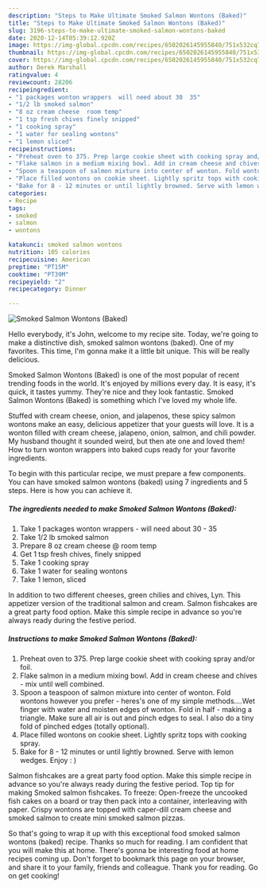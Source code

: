 ```yaml
---
description: "Steps to Make Ultimate Smoked Salmon Wontons (Baked)"
title: "Steps to Make Ultimate Smoked Salmon Wontons (Baked)"
slug: 3196-steps-to-make-ultimate-smoked-salmon-wontons-baked
date: 2020-12-14T05:39:12.920Z
image: https://img-global.cpcdn.com/recipes/6502026145955840/751x532cq70/smoked-salmon-wontons-baked-recipe-main-photo.jpg
thumbnail: https://img-global.cpcdn.com/recipes/6502026145955840/751x532cq70/smoked-salmon-wontons-baked-recipe-main-photo.jpg
cover: https://img-global.cpcdn.com/recipes/6502026145955840/751x532cq70/smoked-salmon-wontons-baked-recipe-main-photo.jpg
author: Derek Marshall
ratingvalue: 4
reviewcount: 28206
recipeingredient:
- "1 packages wonton wrappers  will need about 30  35"
- "1/2 lb smoked salmon"
- "8 oz cream cheese  room temp"
- "1 tsp fresh chives finely snipped"
- "1 cooking spray"
- "1 water for sealing wontons"
- "1 lemon sliced"
recipeinstructions:
- "Preheat oven to 375. Prep large cookie sheet with cooking spray and/or foil."
- "Flake salmon in a medium mixing bowl. Add in cream cheese and chives - mix until well combined."
- "Spoon a teaspoon of salmon mixture into center of wonton. Fold wontons however you prefer - heres&#39;s one of my simple methods....Wet finger with water and moisten edges of wonton. Fold in half - making a triangle. Make sure all air is out and pinch edges to seal. I also do a tiny fold of pinched edges (totally optional)."
- "Place filled wontons on cookie sheet. Lightly spritz tops with cooking spray."
- "Bake for 8 - 12 minutes or until lightly browned. Serve with lemon wedges. Enjoy : )"
categories:
- Recipe
tags:
- smoked
- salmon
- wontons

katakunci: smoked salmon wontons 
nutrition: 105 calories
recipecuisine: American
preptime: "PT15M"
cooktime: "PT39M"
recipeyield: "2"
recipecategory: Dinner

---
```



![Smoked Salmon Wontons (Baked)](https://img-global.cpcdn.com/recipes/6502026145955840/751x532cq70/smoked-salmon-wontons-baked-recipe-main-photo.jpg)

Hello everybody, it's John, welcome to my recipe site. Today, we're going to make a distinctive dish, smoked salmon wontons (baked). One of my favorites. This time, I'm gonna make it a little bit unique. This will be really delicious.

Smoked Salmon Wontons (Baked) is one of the most popular of recent trending foods in the world. It's enjoyed by millions every day. It is easy, it's quick, it tastes yummy. They're nice and they look fantastic. Smoked Salmon Wontons (Baked) is something which I've loved my whole life.

Stuffed with cream cheese, onion, and jalapenos, these spicy salmon wontons make an easy, delicious appetizer that your guests will love. It is a wonton filled with cream cheese, jalapeno, onion, salmon, and chili powder. My husband thought it sounded weird, but then ate one and loved them! How to turn wonton wrappers into baked cups ready for your favorite ingredients.


To begin with this particular recipe, we must prepare a few components. You can have smoked salmon wontons (baked) using 7 ingredients and 5 steps. Here is how you can achieve it.

<!--inarticleads1-->

##### The ingredients needed to make Smoked Salmon Wontons (Baked):

1. Take 1 packages wonton wrappers - will need about 30 - 35
1. Take 1/2 lb smoked salmon
1. Prepare 8 oz cream cheese @ room temp
1. Get 1 tsp fresh chives, finely snipped
1. Take 1 cooking spray
1. Take 1 water for sealing wontons
1. Take 1 lemon, sliced


In addition to two different cheeses, green chilies and chives, Lyn. This appetizer version of the traditional salmon and cream. Salmon fishcakes are a great party food option. Make this simple recipe in advance so you&#39;re always ready during the festive period. 

<!--inarticleads2-->

##### Instructions to make Smoked Salmon Wontons (Baked):

1. Preheat oven to 375. Prep large cookie sheet with cooking spray and/or foil.
1. Flake salmon in a medium mixing bowl. Add in cream cheese and chives - mix until well combined.
1. Spoon a teaspoon of salmon mixture into center of wonton. Fold wontons however you prefer - heres&#39;s one of my simple methods....Wet finger with water and moisten edges of wonton. Fold in half - making a triangle. Make sure all air is out and pinch edges to seal. I also do a tiny fold of pinched edges (totally optional).
1. Place filled wontons on cookie sheet. Lightly spritz tops with cooking spray.
1. Bake for 8 - 12 minutes or until lightly browned. Serve with lemon wedges. Enjoy : )


Salmon fishcakes are a great party food option. Make this simple recipe in advance so you&#39;re always ready during the festive period. Top tip for making Smoked salmon fishcakes. To freeze: Open-freeze the uncooked fish cakes on a board or tray then pack into a container, interleaving with paper. Crispy wontons are topped with caper-dill cream cheese and smoked salmon to create mini smoked salmon pizzas. 

So that's going to wrap it up with this exceptional food smoked salmon wontons (baked) recipe. Thanks so much for reading. I am confident that you will make this at home. There's gonna be interesting food at home recipes coming up. Don't forget to bookmark this page on your browser, and share it to your family, friends and colleague. Thank you for reading. Go on get cooking!
